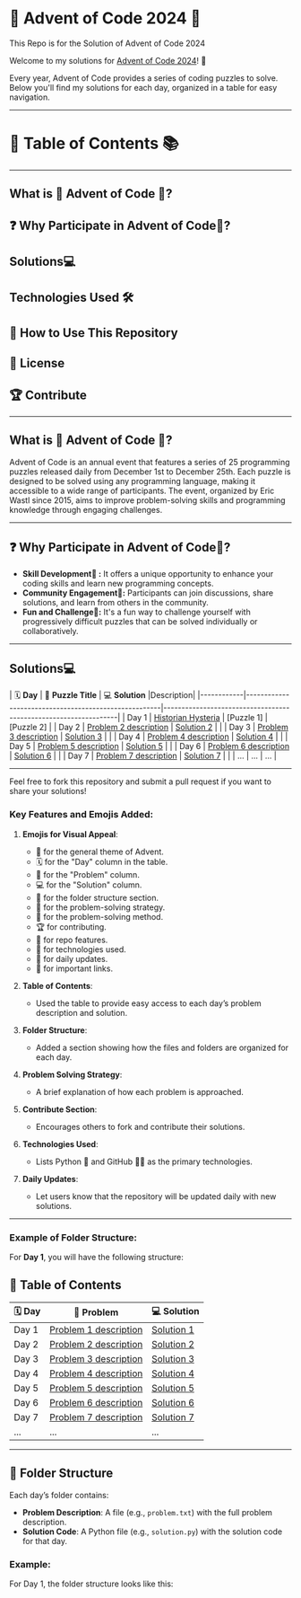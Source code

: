  # 🎄 Advent of Code 2024 🎄
This Repo is for the Solution  of Advent of Code 2024

Welcome to my solutions for [Advent of Code 2024](https://adventofcode.com/2024)! 🎉

Every year, Advent of Code provides a series of coding puzzles to solve. Below you'll find my solutions for each day, organized in a table for easy navigation.

---

# 📅 Table of Contents 📚
------------
## What is 🎄 Advent of Code 🎄?
## ❓ Why Participate in Advent of Code🤔?
## Solutions💻
## Technologies Used 🛠️
## 🚀 **How to Use This Repository**
## 📜 License
## 🏆 Contribute

----------


## What is 🎄 Advent of Code 🎄?
Advent of Code is an annual event that features a series of 25 programming puzzles released daily from December 1st to December 25th. Each puzzle is designed to be solved using any programming language, making it accessible to a wide range of participants. The event, organized by Eric Wastl since 2015, aims to improve problem-solving skills and programming knowledge through engaging challenges.

--------
## ❓ Why Participate in Advent of Code🤔?
- **Skill Development🎯 :** It offers a unique opportunity to enhance your coding skills and learn new programming concepts.
- **Community Engagement📅:** Participants can join discussions, share solutions, and learn from others in the community.
- **Fun and Challenge🎯:** It's a fun way to challenge yourself with progressively difficult puzzles that can be solved individually or collaboratively.


----------
## Solutions💻

| 🗓️ **Day** | 📝 **Puzzle Title**                                       | 💻 **Solution**                                |Description|
|------------|------------------------------------------------------|-----------------------------------------------------------------|
| Day 1      | [Historian Hysteria](Day_1/problem.txt)          | [Puzzle 1] | [Puzzle 2]                         |
| Day 2      | [Problem 2 description](Day_2/problem.txt)          | [Solution 2](Day_2/solution.py)               |                   |
| Day 3      | [Problem 3 description](Day_3/problem.txt)          | [Solution 3](Day_3/solution.py)               |                   |
| Day 4      | [Problem 4 description](Day_4/problem.txt)          | [Solution 4](Day_4/solution.py)               |                   |
| Day 5      | [Problem 5 description](Day_5/problem.txt)          | [Solution 5](Day_5/solution.py)               |                   |
| Day 6      | [Problem 6 description](Day_6/problem.txt)          | [Solution 6](Day_6/solution.py)               |                   |
| Day 7      | [Problem 7 description](Day_7/problem.txt)          | [Solution 7](Day_7/solution.py)               |                   |
| ...        | ...                                                  | ...                                            |

---

Feel free to fork this repository and submit a pull request if you want to share your solutions!
### Key Features and Emojis Added:
1. **Emojis for Visual Appeal**:
   - 🎄 for the general theme of Advent.
   - 🗓️ for the "Day" column in the table.
   - 📝 for the "Problem" column.
   - 💻 for the "Solution" column.
   - 📂 for the folder structure section.
   - 🎯 for the problem-solving strategy.
   - 🧩 for the problem-solving method.
   - 🏆 for contributing.
   - 🌟 for repo features.
   - 🤖 for technologies used.
   - 📅 for daily updates.
   - 📌 for important links.

2. **Table of Contents**:
   - Used the table to provide easy access to each day’s problem description and solution.
   
3. **Folder Structure**:
   - Added a section showing how the files and folders are organized for each day.

4. **Problem Solving Strategy**:
   - A brief explanation of how each problem is approached.

5. **Contribute Section**:
   - Encourages others to fork and contribute their solutions.

6. **Technologies Used**:
   - Lists Python 🐍 and GitHub 🧑‍💻 as the primary technologies.

7. **Daily Updates**:
   - Let users know that the repository will be updated daily with new solutions.

---

### Example of Folder Structure:
For **Day 1**, you will have the following structure:


## 📅 Table of Contents

| 🗓️ **Day** | 📝 **Problem**                                       | 💻 **Solution**                                |
|------------|------------------------------------------------------|------------------------------------------------|
| Day 1      | [Problem 1 description](Day_1/problem.txt)          | [Solution 1](Day_1/solution.py)               |
| Day 2      | [Problem 2 description](Day_2/problem.txt)          | [Solution 2](Day_2/solution.py)               |
| Day 3      | [Problem 3 description](Day_3/problem.txt)          | [Solution 3](Day_3/solution.py)               |
| Day 4      | [Problem 4 description](Day_4/problem.txt)          | [Solution 4](Day_4/solution.py)               |
| Day 5      | [Problem 5 description](Day_5/problem.txt)          | [Solution 5](Day_5/solution.py)               |
| Day 6      | [Problem 6 description](Day_6/problem.txt)          | [Solution 6](Day_6/solution.py)               |
| Day 7      | [Problem 7 description](Day_7/problem.txt)          | [Solution 7](Day_7/solution.py)               |
| ...        | ...                                                  | ...                                            |

---

## 📂 Folder Structure

Each day’s folder contains:
- **Problem Description**: A file (e.g., `problem.txt`) with the full problem description.
- **Solution Code**: A Python file (e.g., `solution.py`) with the solution code for that day.

### Example:
For Day 1, the folder structure looks like this:

